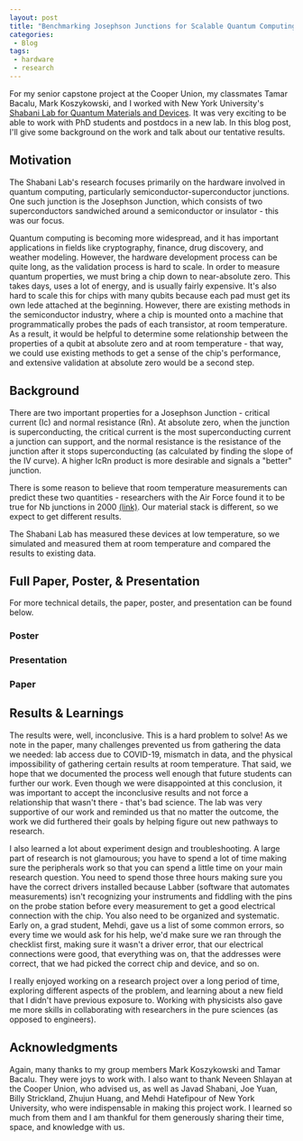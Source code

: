 ```yaml
---
layout: post
title: "Benchmarking Josephson Junctions for Scalable Quantum Computing"
categories:
 - Blog
tags:
 - hardware
 - research
---
```


For my senior capstone project at the Cooper Union, my classmates Tamar Bacalu, Mark Koszykowski, and I worked with New York University's [Shabani Lab for Quantum Materials and Devices](https://wp.nyu.edu/shabanilab/). It was very exciting to be able to work with PhD students and postdocs in a new lab. In this blog post, I'll give some background on the work and talk about our tentative results.

## Motivation
The Shabani Lab's research focuses primarily on the hardware involved in quantum computing, particularly semiconductor-superconductor junctions. One such junction is the Josephson Junction, which consists of two superconductors sandwiched around a semiconductor or insulator - this was our focus. 

Quantum computing is becoming more widespread, and it has important applications in fields like cryptography, finance, drug discovery, and weather modeling. However, the hardware development process can be quite long, as the validation process is hard to scale. In order to measure quantum properties, we must bring a chip down to near-absolute zero. This takes days, uses a lot of energy, and is usually fairly expensive. It's also hard to scale this for chips with many qubits because each pad must get its own lede attached at the beginning. However, there are existing methods in the semiconductor industry, where a chip is mounted onto a machine that programmatically probes the pads of each transistor, at room temperature. As a result, it would be helpful to determine some relationship between the properties of a qubit at absolute zero and at room temperature - that way, we could use existing methods to get a sense of the chip's performance, and extensive validation at absolute zero would be a second step. 

## Background
There are two important properties for a Josephson Junction - critical current (Ic) and normal resistance (Rn). At absolute zero, when the junction is superconducting, the critical current is the most superconducting current a junction can support, and the normal resistance is the resistance of the junction after it stops superconducting (as calculated by finding the slope of the IV curve). A higher IcRn product is more desirable and signals a "better" junction.

There is some reason to believe that room temperature measurements can predict these two quantities - researchers with the Air Force found it to be true for Nb junctions in 2000 [(link)](https://ieeexplore.ieee.org/document/913141). Our material stack is different, so we expect to get different results. 

The Shabani Lab has measured these devices at low temperature, so we simulated and measured them at room temperature and compared the results to existing data.

## Full Paper, Poster, & Presentation
For more technical details, the paper, poster, and presentation can be found below.

### Poster
<script async class="speakerdeck-embed" data-id="f6c22f8260bf49d69ee9570c452c7403" data-ratio="1.22840690978887" src="//speakerdeck.com/assets/embed.js"></script>

### Presentation
<script async class="speakerdeck-embed" data-id="37f7d4231587413f88a4b2237658159d" data-ratio="1.77725118483412" src="//speakerdeck.com/assets/embed.js"></script>

### Paper
<script async class="speakerdeck-embed" data-id="c0fb7044e8b0452a8e8a3187bdfb8af6" data-ratio="0.772727272727273" src="//speakerdeck.com/assets/embed.js"></script>

## Results & Learnings
The results were, well, inconclusive. This is a hard problem to solve! As we note in the paper, many challenges prevented us from gathering the data we needed: lab access due to COVID-19, mismatch in data, and the physical impossibility of gathering certain results at room temperature. That said, we hope that we documented the process well enough that future students can further our work. Even though we were disappointed at this conclusion, it was important to accept the inconclusive results and not force a relationship that wasn't there - that's bad science. The lab was very supportive of our work and reminded us that no matter the outcome, the work we did furthered their goals by helping figure out new pathways to research.

I also learned a lot about experiment design and troubleshooting. A large part of research is not glamourous; you have to spend a lot of time making sure the peripherals work so that you can spend a little time on your main research question. You need to spend those three hours making sure you have the correct drivers installed because Labber (software that automates measurements) isn't recognizing your instruments and fiddling with the pins on the probe station before every measurement to get a good electrical connection with the chip. You also need to be organized and systematic. Early on, a grad student, Mehdi, gave us a list of some common errors, so every time we would ask for his help, we'd make sure we ran through the checklist first, making sure it wasn't a driver error, that our electrical connections were good, that everything was on, that the addresses were correct, that we had picked the correct chip and device, and so on.

I really enjoyed working on a research project over a long period of time, exploring different aspects of the problem, and learning about a new field that I didn't have previous exposure to. Working with physicists also gave me more skills in collaborating with researchers in the pure sciences (as opposed to engineers). 

## Acknowledgments
Again, many thanks to my group members Mark Koszykowski and Tamar Bacalu. They were joys to work with. I also want to thank Neveen Shlayan at the Cooper Union, who advised us, as well as Javad Shabani, Joe Yuan, Billy Strickland, Zhujun Huang, and Mehdi Hatefipour of New York University, who were indispensable in making this project work. I learned so much from them and I am thankful for them generously sharing their time, space, and knowledge with us. 
